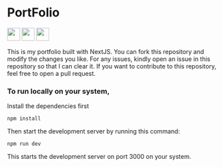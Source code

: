 # PortFolio

[<img height="30" src="https://img.shields.io/badge/active-green?style=for-the-badge&label=status" />][Portfolio]
[<img height="30" src="https://img.shields.io/badge/VERCEL-blue?style=for-the-badge&logo=vercel&logoColor=black&label=deployment" />][Portfolio]
<img height="30" src="https://img.shields.io/badge/mit-green?style=for-the-badge&label=license" />

This is my portfolio built with NextJS. You can fork this repository and modify the changes you like. For any issues, kindly open an issue in this repository so that I can clear it. If you want to contribute to this repository, feel free to open a pull request.

### To run locally on your system,

Install the dependencies first

```shell
npm install
```

Then start the development server by running this command:

```shell
npm run dev
```

This starts the development server on port 3000 on your system.

[Portfolio]: https://realgpr.tech
